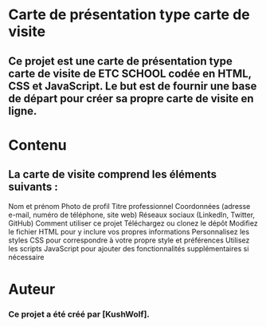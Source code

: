 # Carte de présentation type carte de visite

## Ce projet est une carte de présentation type carte de visite de ETC SCHOOL codée en HTML, CSS et JavaScript. Le but est de fournir une base de départ pour créer sa propre carte de visite en ligne.


# Contenu

## La carte de visite comprend les éléments suivants :

Nom et prénom
Photo de profil
Titre professionnel
Coordonnées (adresse e-mail, numéro de téléphone, site web)
Réseaux sociaux (LinkedIn, Twitter, GitHub)
Comment utiliser ce projet
Téléchargez ou clonez le dépôt
Modifiez le fichier HTML pour y inclure vos propres informations
Personnalisez les styles CSS pour correspondre à votre propre style et préférences
Utilisez les scripts JavaScript pour ajouter des fonctionnalités supplémentaires si nécessaire

# Auteur

### Ce projet a été créé par [KushWolf].
